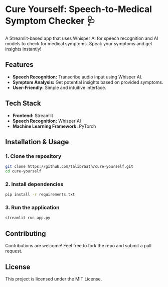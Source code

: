 # Cure Yourself: Speech-to-Medical Symptom Checker 🩺

A Streamlit-based app that uses Whisper AI for speech recognition and AI models to check for medical symptoms. Speak your symptoms and get insights instantly!

## Features
- **Speech Recognition:** Transcribe audio input using Whisper AI.
- **Symptom Analysis:** Get potential insights based on provided symptoms.
- **User-Friendly:** Simple and intuitive interface.

## Tech Stack
- **Frontend:** Streamlit
- **Speech Recognition:** Whisper AI
- **Machine Learning Framework:** PyTorch

## Installation & Usage
### 1. Clone the repository
```bash
git clone https://github.com/talibraath/cure-yourself.git
cd cure-yourself
```

### 2. Install dependencies
```bash
pip install -r requirements.txt
```

### 3. Run the application
```bash
streamlit run app.py
```

## Contributing
Contributions are welcome! Feel free to fork the repo and submit a pull request.

## License
This project is licensed under the MIT License.


